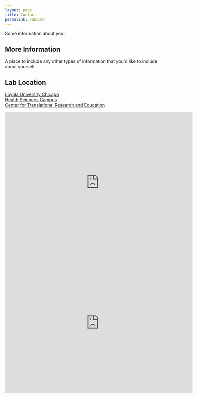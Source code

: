 ```yaml
---
layout: page
title: Contact
permalink: /about/
---
```


Some information about you!

## More Information

A place to include any other types of information that you'd like to include about yourself.


## Lab Location
[Loyola University Chicago](https://luc.edu/)
<br>
[Health Sciences Campus](https://hsd.luc.edu/)
<br>
[Center for Translational Research and Education](https://www.luc.edu/ctre/index.shtml)

<iframe src="https://www.google.com/maps/embed?pb=!1m18!1m12!1m3!1d15415.114286903841!2d-87.84572733679336!3d41.85693970680026!2m3!1f0!2f0!3f0!3m2!1i1024!2i768!4f13.1!3m3!1m2!1s0x880e357500ec1489%3A0x1d4ca8c51f529d81!2sCenter%20for%20Translational%20Research%20%26%20Education!5e0!3m2!1sen!2sus!4v1687365644315!5m2!1sen!2sus" width="600" height="450" style="border:0;" allowfullscreen="" loading="lazy" referrerpolicy="no-referrer-when-downgrade"></iframe>


<iframe src="https://github.com/TestRun23/Discussions/discussions/categories/announcements.atom" width="600" height="450" style="border:0," allowfullscreen="" loading="lazy" referrerpolicy="no-referrer-when-downgrade"></iframe>
